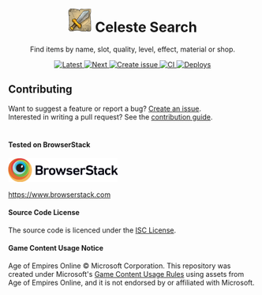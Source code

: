 <h1 align="center">
  <img alt="Logo" src="assets/logo.png" height="48">
  Celeste Search
</h1>

<p align="center">
 Find items by name, slot, quality, level, effect, material or shop.
</p>

<p align="center">
  <a href="http://items.projectceleste.com">
    <img alt="Latest" src="https://flat.badgen.net/badge/App/Latest?icon=chrome&color=fb3">
  </a>
  <a href="https://search.projectceleste.com">
    <img alt="Next" src="https://flat.badgen.net/badge/App/Next?icon=chrome&color=488489">
  </a>
  <a href="https://github.com/n4bb12/celeste-search/issues/new">
    <img alt="Create issue" src="https://flat.badgen.net/badge/GitHub/Create issue/pink?icon=github">
  </a>
  <a href="https://circleci.com/gh/n4bb12/workflows/celeste-search">
    <img alt="CI" src="https://flat.badgen.net/circleci/github/n4bb12/celeste-search?icon=circleci">
  </a>
  <a href="https://app.netlify.com/sites/celeste-search/deploys">
    <img alt="Deploys" src="https://flat.badgen.net/badge/netlify/deploys/?icon=terminal&color=00ad9e">
  </a>
</p>

## Contributing

Want to suggest a feature or report a bug? [Create an issue](https://github.com/n4bb12/celeste-search/issues/new).  
Interested in writing a pull request? See the [contribution guide](CONTRIBUTING.md).

#

#### Tested on BrowserStack

<a href="https://www.browserstack.com">
  <img alt="BrowserStack" src="docs/browserstack.png" height="48">
</a>

https://www.browserstack.com

#### Source Code License

The source code is licenced under the [ISC License](LICENSE).

#### Game Content Usage Notice

Age of Empires Online © Microsoft Corporation. This repository was created under Microsoft's [Game Content Usage Rules](https://www.xbox.com/en-us/developers/rules) using assets from Age of Empires Online, and it is not endorsed by or affiliated with Microsoft.
